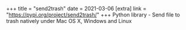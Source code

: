 +++
title = "send2trash"
date = 2021-03-06
[extra]
link = "https://pypi.org/project/send2trash/"
+++
Python library - Send file to trash natively under Mac OS X, Windows and Linux

